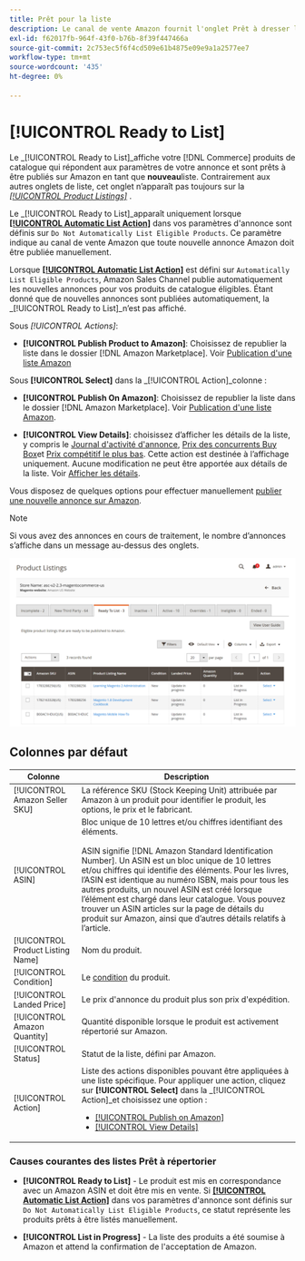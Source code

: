 ```yaml
---
title: Prêt pour la liste
description: Le canal de vente Amazon fournit l'onglet Prêt à dresser la liste pour vous aider à passer en revue les produits commerciaux qui répondent aux critères d'admissibilité mais qui ne sont pas automatiquement répertoriés.
exl-id: f62017fb-964f-43f0-b76b-8f39f447466a
source-git-commit: 2c753ec5f6f4cd509e61b4875e09e9a1a2577ee7
workflow-type: tm+mt
source-wordcount: '435'
ht-degree: 0%

---
```


# [!UICONTROL Ready to List]

Le _[!UICONTROL Ready to List]_affiche votre [!DNL Commerce] produits de catalogue qui répondent aux paramètres de votre annonce et sont prêts à être publiés sur Amazon en tant que **nouveau**liste. Contrairement aux autres onglets de liste, cet onglet n’apparaît pas toujours sur la [_[!UICONTROL Product Listings]_](./managing-product-listings.md) .

Le _[!UICONTROL Ready to List]_apparaît uniquement lorsque [**[!UICONTROL Automatic List Action]**](./product-listing-actions.md) dans vos paramètres d&#39;annonce sont définis sur `Do Not Automatically List Eligible Products`. Ce paramètre indique au canal de vente Amazon que toute nouvelle annonce Amazon doit être publiée manuellement.

Lorsque [**[!UICONTROL Automatic List Action]**](./product-listing-actions.md) est défini sur `Automatically List Eligible Products`, Amazon Sales Channel publie automatiquement les nouvelles annonces pour vos produits de catalogue éligibles. Étant donné que de nouvelles annonces sont publiées automatiquement, la _[!UICONTROL Ready to List]_n’est pas affiché.

Sous _[!UICONTROL Actions]_:

- **[!UICONTROL Publish Product to Amazon]**: Choisissez de republier la liste dans le dossier [!DNL Amazon Marketplace]. Voir [Publication d&#39;une liste Amazon](./publish-listings-manually.md)

Sous **[!UICONTROL Select]** dans la _[!UICONTROL Action]_colonne :

- **[!UICONTROL Publish On Amazon]**: Choisissez de republier la liste dans le dossier [!DNL Amazon Marketplace]. Voir [Publication d&#39;une liste Amazon](./publish-listings-manually.md).

- **[!UICONTROL View Details]**: choisissez d’afficher les détails de la liste, y compris le [Journal d&#39;activité d&#39;annonce](./product-listing-details.md#listing-activity-log), [Prix des concurrents Buy Box](./product-listing-details.md#buy-box-competitor-pricing)et [Prix compétitif le plus bas](./product-listing-details.md#lowest-competitor-pricing). Cette action est destinée à l’affichage uniquement. Aucune modification ne peut être apportée aux détails de la liste. Voir [Afficher les détails](./product-listing-details.md).

Vous disposez de quelques options pour effectuer manuellement [publier une nouvelle annonce sur Amazon](./publish-listings-manually.md).

>[!NOTE]
>Si vous avez des annonces en cours de traitement, le nombre d’annonces s’affiche dans un message au-dessus des onglets.

![Prêt pour la liste](assets/amazon-ready-to-list.png)

## Colonnes par défaut

| Colonne | Description |
|---|---|
| [!UICONTROL Amazon Seller SKU] | La référence SKU (Stock Keeping Unit) attribuée par Amazon à un produit pour identifier le produit, les options, le prix et le fabricant. |
| [!UICONTROL ASIN] | Bloc unique de 10 lettres et/ou chiffres identifiant des éléments.<br><br>ASIN signifie [!DNL Amazon Standard Identification Number]. Un ASIN est un bloc unique de 10 lettres et/ou chiffres qui identifie des éléments. Pour les livres, l’ASIN est identique au numéro ISBN, mais pour tous les autres produits, un nouvel ASIN est créé lorsque l’élément est chargé dans leur catalogue. Vous pouvez trouver un ASIN articles sur la page de détails du produit sur Amazon, ainsi que d’autres détails relatifs à l’article. |
| [!UICONTROL Product Listing Name] | Nom du produit. |
| [!UICONTROL Condition] | Le [condition](./product-listing-condition.md) du produit. |
| [!UICONTROL Landed Price] | Le prix d&#39;annonce du produit plus son prix d&#39;expédition. |
| [!UICONTROL Amazon Quantity] | Quantité disponible lorsque le produit est activement répertorié sur Amazon. |
| [!UICONTROL Status] | Statut de la liste, défini par Amazon. |
| [!UICONTROL Action] | Liste des actions disponibles pouvant être appliquées à une liste spécifique. Pour appliquer une action, cliquez sur **[!UICONTROL Select]** dans la _[!UICONTROL Action]_et choisissez une option :<ul><li>[[!UICONTROL Publish on Amazon]](./publish-listings-manually.md)</li><li>[[!UICONTROL View Details]](./product-listing-details.md)</li></ul> |

### Causes courantes des listes Prêt à répertorier

- **[!UICONTROL Ready to List]** - Le produit est mis en correspondance avec un Amazon ASIN et doit être mis en vente. Si [**[!UICONTROL Automatic List Action]**](./product-listing-actions.md) dans vos paramètres d&#39;annonce sont définis sur `Do Not Automatically List Eligible Products`, ce statut représente les produits prêts à être listés manuellement.

- **[!UICONTROL List in Progress]** - La liste des produits a été soumise à Amazon et attend la confirmation de l&#39;acceptation de Amazon.
